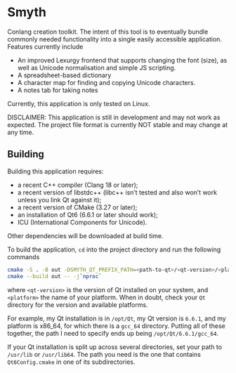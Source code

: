 # Smyth
Conlang creation toolkit. The intent of this tool is to eventually bundle commonly
needed functionality into a single easily accessible application. Features currently
include
- An improved Lexurgy frontend that supports changing the font (size), as well as Unicode
  normalisation and simple JS scripting.
- A spreadsheet-based dictionary
- A character map for finding and copying Unicode characters.
- A notes tab for taking notes

Currently, this application is only tested on Linux.

DISCLAIMER: This application is still in development and may not work as expected. 
The project file format is currently NOT stable and may change at any time. 

## Building
Building this application requires:
- a recent C++ compiler (Clang 18 or later);
- a recent version of libstdc++ (libc++ isn’t tested and also won’t work unless you link Qt against it);
- a recent version of CMake (3.27 or later);
- an installation of Qt6 (6.6.1 or later should work);
- ICU (International Components for Unicode).

Other dependencies will be downloaded at build time.

To build the application, `cd` into the project directory and run the following commands
```bash
cmake -S . -B out -DSMYTH_QT_PREFIX_PATH=<path-to-qt>/<qt-version>/<platform>
cmake --build out -- -j`nproc`
``` 
where `<qt-version>` is the version of Qt installed on your system, and `<platform>` 
the name of your platform. When in doubt, check your `Qt` directory for the version
and available platforms.

For example, my Qt installation is in `/opt/Qt`, my Qt version is `6.6.1`, and my
platform is x86_64, for which there is a `gcc_64` directory. Putting all of these
together, the path I need to specify ends up being `/opt/Qt/6.6.1/gcc_64`.

If your Qt installation is split up across several directories, set
your path to `/usr/lib` or `/usr/lib64`. The path you need is the
one that contains `Qt6Config.cmake` in one of its subdirectories.
